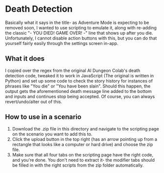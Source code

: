 # Death Detection

Basically what it says in the title- as Adventure Mode is expecting to be removed soon, I wanted to use scripting to emulate it, along with re-adding the classic "- YOU DIED! GAME OVER! -" line that shows up after you die. Unfortunately, I cannot disable action buttons with this, but you can do that yourself fairly easily through the settings screen in-app.

## What it does

I copied over the regex from the original AI Dungeon Colab's death detection code, tweaked it to work in JavaScript (The original is written in Python) and set up some code to check the story history for instances of phrases like "You die" or "You have been slain". Should this happen, the output gets the aforementioned death message line added to the bottom and inputs and continues stop being accepted. Of course, you can always revert/undo/alter out of this.

## How to use in a scenario

1. Download the .zip file in this directory and navigate to the scripting page on the scenario you want to add this to.
2. Click the upload button in the top right (has an arrow pointing up from a rectangle that looks like a computer or hard drive) and choose the zip file.
3. Make sure that all four tabs on the scripting page have the right code, and you're done.
You don't need to extract it- the modifier tabs should be filled in with the right scripts from the zip folder automatically.